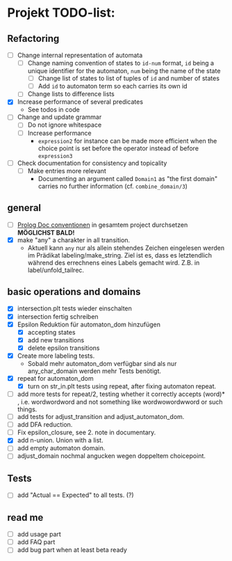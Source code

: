 # Projekt TODO-list:

## Refactoring

* [ ] Change internal representation of automata
  * [ ] Change naming convention of states to `id-num` format,
    `id` being a unique identifier for the automaton,
    `num` being the name of the state
    * [ ] Change list of states to list of tuples of `id` and number of states
    * [ ] Add `id` to automaton term so each carries its own id
  * [ ] Change lists to difference lists
* [X] Increase performance of several predicates
  * See todos in code
* [ ] Change and update grammar
  * [ ] Do not ignore whitespace
  * [ ] Increase performance
    * `expression2` for instance can be made more efficient when the choice
      point is set before the operator instead of before `expression3`
* [ ] Check documentation for consistency and topicality
  * [ ] Make entries more relevant
    * Documenting an argument called `Domain1` as "the first domain" carries
      no further information (cf. `combine_domain/3`)

## general
- [ ] [Prolog Doc conventionen][1] in gesamtem project durchsetzen
**MÖGLICHST BALD!**
- [x] make "any" a charakter in all transition.
    - Aktuell kann `any` nur als allein stehendes Zeichen eingelesen werden im
    Prädikat labeling/make_string. Ziel ist es, dass es letztendlich während
    des errechnens eines Labels gemacht wird. Z.B. in label/unfold_tailrec.

## basic operations and domains
- [x] intersection.plt tests wieder einschalten
- [x] intersection fertig schreiben
- [x] Epsilon Reduktion für automaton_dom hinzufügen
    - [x] accepting states
    - [x] add new transitions
    - [x] delete epsilon transitions
- [x] Create more labeling tests.
    - Sobald mehr automaton_dom verfügbar sind als nur any_char_domain werden
    mehr Tests benötigt.
- [x] repeat for automaton_dom
  - [x] turn on str_in.plt tests using repeat, after fixing automaton repeat.
- [ ] add more tests for repeat/2, testing whether it correctly accepts (word)* , i.e. wordwordword and not something like wordwowordwword or such things.
- [ ] add tests for adjust_transition and adjust_automaton_dom.
- [ ] add DFA reduction.
- [ ] Fix epsilon_closure, see 2. note in documentary.
- [x] add n-union. Union with a list.
- [ ] add empty automaton domain.
- [ ] adjust_domain nochmal angucken wegen doppeltem choicepoint.

## Tests
- [ ] add "Actual == Expected" to all tests. (?)

## read me
- [ ] add usage part
- [ ] add FAQ part
- [ ] add bug part when at least beta ready

[1]: http://www.swi-prolog.org/pldoc/doc_for?object=section('packages/pldoc.html') "pldoc"
